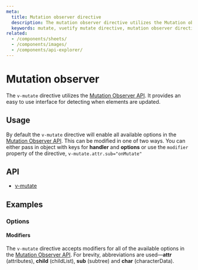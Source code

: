 ```yaml
---
meta:
  title: Mutation observer directive
  description: The mutation observer directive utilizes the Mutation observer API. It allows you to determine when elements are updated.
  keywords: mutate, vuetify mutate directive, mutation observer directive
related:
  - /components/sheets/
  - /components/images/
  - /components/api-explorer/
---
```


# Mutation observer

The `v-mutate` directive utilizes the [Mutation Observer API](https://developer.mozilla.org/en-US/docs/Web/API/MutationObserver). It provides an easy to use interface for detecting when elements are updated.

<entry-ad />

## Usage

By default the `v-mutate` directive will enable all available options in the [Mutation Observer API](https://developer.mozilla.org/en-US/docs/Web/API/MutationObserver). This can be modified in one of two ways. You can either pass in object with keys for **handler** and **options** or use the `modifier` property of the directive, `v-mutate.attr.sub="onMutate"`

<example file="v-mutate/usage" />

## API

- [v-mutate](../../api/v-mutate)

## Examples

### Options

#### Modifiers

The `v-mutate` directive accepts modifiers for all of the available options in the [Mutation Observer API](https://developer.mozilla.org/en-US/docs/Web/API/MutationObserver). For brevity, abbreviations are used—**attr** (attributes), **child** (childList), **sub** (subtree) and **char** (characterData).

<example file="v-mutate/option-modifiers" />

<endmatter />
